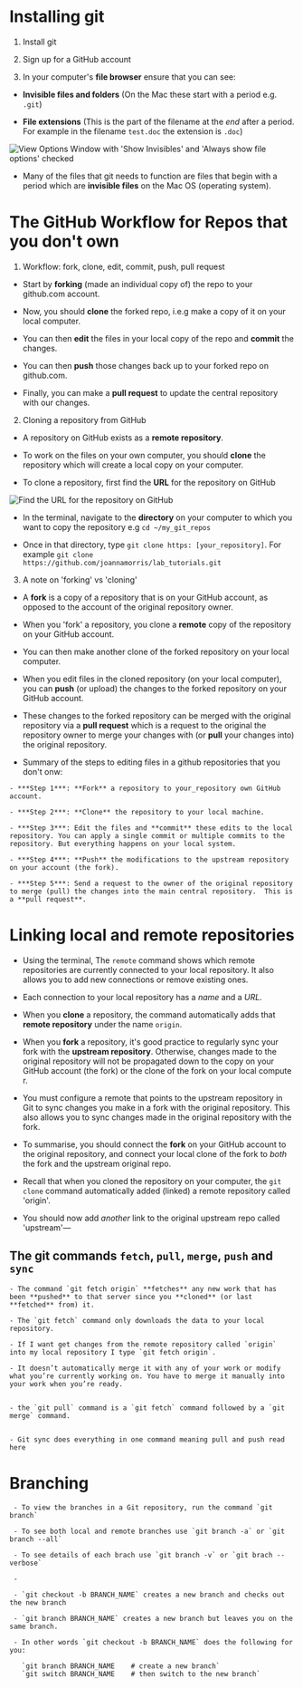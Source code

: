 # Installing  git

1. Install git

2. Sign up for a GitHub account

3. In your computer's **file browser** ensure that you can see:
  - **Invisible files and folders** (On the Mac these start with a period e.g. `.git`)

  - **File extensions** (This is the part of the filename at the *end* after a period. For example in the filename `test.doc`  the extension is `.doc`)

  ![View Options Window with 'Show Invisibles' and 'Always show file options' checked](Images/invisible_files.png)

  - Many of the files that git needs to function are files that begin with a period which are **invisible files** on the Mac OS (operating system).

# The GitHub Workflow for Repos that you don't own

1. Workflow:  fork, clone, edit, commit, push, pull request

  - Start by **forking** (made an individual copy of) the  repo to your github.com account.

  - Now, you should **clone** the forked repo, i.e.g make a copy of it on your local computer.

  - You can then **edit** the files in your local copy of the repo and **commit** the changes.

  - You can then **push** those changes back up to your forked repo on github.com.

  - Finally, you can make a **pull request**
to update the central repository with our changes.


2. Cloning a repository from GitHub

  - A repository on GitHub exists as a **remote repository**.

  - To work on the files on your own computer, you should **clone** the repository which will create a local copy on your computer.  

  - To clone a repository, first find the **URL** for the repository on GitHub

  ![Find the URL for the repository on GitHub](Images/git-url.png)

  - In the terminal, navigate to the **directory** on your computer to which you want to  copy the repository e.g `cd ~/my_git_repos`

  - Once in that directory,  type `git clone https: [your_repository]`.  For example `git clone https://github.com/joannamorris/lab_tutorials.git`


3. A note on 'forking' vs 'cloning'

  - A **fork** is a copy of a repository that is on your GitHub account, as opposed to the account of the original repository owner.

  - When you 'fork' a repository, you clone a **remote** copy of the repository on your GitHub account.

  - You can then make another clone of the forked repository on your local computer.

  - When you edit files in the cloned repository  (on your local computer), you can **push** (or upload) the changes to the forked repository on your GitHub account.

  - These changes to the forked repository can be merged with the original repository via a **pull request** which is a request to the original the repository owner to merge your changes with (or **pull** your changes into) the original repository.


   - Summary of the steps to editing files in a github repositories that you don't onw:

    - ***Step 1***: **Fork** a repository to your_repository own GitHub account.

    - ***Step 2***: **Clone** the repository to your local machine.

    - ***Step 3***: Edit the files and **commit** these edits to the local repository. You can apply a single commit or multiple commits to the repository. But everything happens on your local system.

    - ***Step 4***: **Push** the modifications to the upstream repository on your account (the fork).

    - ***Step 5***: Send a request to the owner of the original repository to merge (pull) the changes into the main central repository.  This is a **pull request**.

# Linking local and remote repositories

   - Using the terminal, The `remote` command shows which remote repositories are currently connected to your local repository. It also allows you to add new connections or remove existing ones.

   - Each connection to your local repository has a *name* and a *URL*.

  - When you **clone** a repository, the command automatically adds that **remote repository** under the name `origin`.

  - When you **fork** a repository,  it's good practice to regularly sync your fork with the **upstream repository**. Otherwise, changes made to the original repository will not be propagated down to the copy on your GitHub account (the fork) or the clone of the fork on your local compute   r.

  - You must configure a remote that points to the upstream repository in Git to sync changes you make in a fork with the original repository. This also allows you to sync changes made in the original repository with the fork.

  - To summarise, you should connect the **fork** on your GitHub account to the original repository, and connect your local clone of the fork to *both* the fork and the upstream original repo.

  - Recall that when you cloned the repository on your computer, the `git clone` command automatically added (linked) a remote repository called 'origin'.

  - You should now add  *another* link to the original upstream repo called 'upstream'—



## The git commands `fetch`, `pull`, `merge`, `push` and `sync`

    - The command `git fetch origin` **fetches** any new work that has been **pushed** to that server since you **cloned** (or last **fetched** from) it.

    - The `git fetch` command only downloads the data to your local repository.

    - If I want get changes from the remote repository called `origin` into my local repository I type `git fetch origin`.

    - It doesn’t automatically merge it with any of your work or modify what you’re currently working on. You have to merge it manually into your work when you’re ready.


    - the `git pull` command is a `git fetch` command followed by a `git merge` command.


    - Git sync does everything in one command meaning pull and push read here

# Branching

     - To view the branches in a Git repository, run the command `git branch`

     - To see both local and remote branches use `git branch -a` or `git branch --all`

     - To see details of each brach use `git branch -v` or `git brach --verbose`

     -

     - `git checkout -b BRANCH_NAME` creates a new branch and checks out the new branch

     - `git branch BRANCH_NAME` creates a new branch but leaves you on the same branch.

     - In other words `git checkout -b BRANCH_NAME` does the following for you:

       `git branch BRANCH_NAME    # create a new branch`
       `git switch BRANCH_NAME    # then switch to the new branch`
